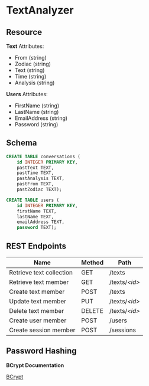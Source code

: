 # TextAnalyzer

## Resource

**Text**
Attributes:
- From (string)
- Zodiac (string)
- Text (string)
- Time (string)
- Analysis (string)

**Users** 
Attributes:
- FirstName (string)
- LastName (string)
- EmailAddress (string)
- Password (string)

## Schema

``` sql 
CREATE TABLE conversations (
    id INTEGER PRIMARY KEY,
    pastText TEXT, 
    pastTime TEXT, 
    pastAnalysis TEXT, 
    pastFrom TEXT, 
    pastZodiac TEXT);

CREATE TABLE users (
    id INTEGER PRIMARY KEY,
    firstName TEXT,
    lastName TEXT,
    emailAddress TEXT,
    password TEXT);
```

## REST Endpoints

Name                           | Method | Path
-------------------------------|--------|----------------
Retrieve text collection       | GET    | /texts
Retrieve text member           | GET    | /texts/*\<id\>*
Create text member             | POST   | /texts
Update text member             | PUT    | /texts/*\<id\>*
Delete text member             | DELETE | /texts/*\<id\>*
Create user member             | POST   | /users
Create session member          | POST   | /sessions

## Password Hashing

**BCrypt Documentation**

[BCrypt](https://passlib.readthedocs.io/en/stable/lib/passlib.hash.bcrypt.html)
